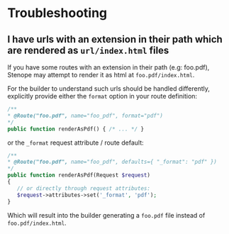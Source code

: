 # Troubleshooting

## I have urls with an extension in their path which are rendered as `url/index.html` files

If you have some routes with an extension in their path (e.g: foo.pdf),
Stenope may attempt to render it as html at `foo.pdf/index.html`.

For the builder to understand such urls should be handled differently,
explicitly provide either the `format` option in your route definition:

```php
/**
* @Route("foo.pdf", name="foo_pdf", format="pdf")
*/
public function renderAsPdf() { /* ... */ }
```

or the `_format` request attribute / route default:

```php
/**
* @Route("foo.pdf", name="foo_pdf", defaults={ "_format": "pdf" })
*/
public function renderAsPdf(Request $request)
{
   // or directly through request attributes:
   $request->attributes->set('_format', 'pdf');
}
```

Which will result into the builder generating a `foo.pdf` file instead of `foo.pdf/index.html`.
